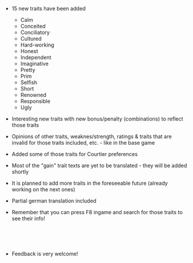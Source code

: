 
- 15 new traits have been added
   - Calm
   - Conceited
   - Conciliatory
   - Cultured
   - Hard-working
   - Honest
   - Independent
   - Imaginative
   - Pretty
   - Prim
   - Selfish
   - Short
   - Renowned
   - Responsible
   - Ugly
   
- Interesting new traits with new bonus/penalty (combinations) to reflect those traits
   
- Opinions of other traits, weaknes/strength, ratings & traits that are invalid for those traits included, etc. - like in the base game

- Added some of those traits for Courtier preferences

- Most of the "gain" trait texts are yet to be translated - they will be added shortly

- It is planned to add more traits in the foreseeable future (already working on the next ones)

- Partial german translation included

- Remember that you can press F8 ingame and search for those traits to see their info!

<br><br><br>
- Feedback is very welcome!

